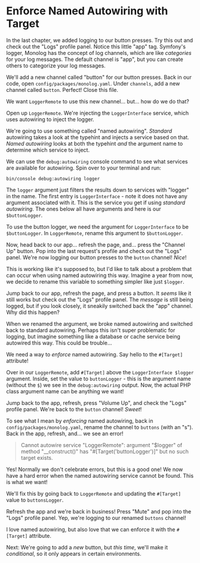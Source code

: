 # Enforce Named Autowiring with Target

In the last chapter, we added logging to our button presses. Try this
out and check out the "Logs" profile panel. Notice this little "app" tag.
Symfony's logger, Monolog has the concept of log channels, which are like
*categories* for your log messages. The default channel is "app", but you can
create others to categorize your log messages.

We'll add a new channel called "button" for our button presses. Back in our
code, open `config/packages/monolog.yaml`. Under `channels`, add a new channel
called `button`. Perfect! Close this file.

We want `LoggerRemote` to use this new channel... but... how do we do that?

Open up `LoggerRemote`. We're injecting the `LoggerInterface` service, which
uses autowiring to inject the logger.

We're going to use something called "named autowiring". *Standard* autowiring
takes a look at the typehint and injects a service based on that. *Named
autowiring* looks at both the typehint *and* the argument name to determine
which service to inject.

We can use the `debug:autowiring` console command to see what services are
available for autowiring. Spin over to your terminal and run:

```terminal
bin/console debug:autowiring logger
```

The `logger` argument just filters the results down to services with "logger"
in the name. The first entry is `LoggerInterface` - note it does not have
any argument associated with it. This is the service you get if using *standard
autowiring*. The ones below all have arguments and here is our `$buttonLogger`.

To use the button logger, we need the argument for `LoggerInterface` to
be `$buttonLogger`. In `LoggerRemote`, rename this argument to `$buttonLogger`.

Now, head back to our app... refresh the page, and... press the "Channel Up"
button. Pop into the last request's profile and check out the "Logs" panel.
We're now logging our button presses to the `button` channel! *Nice*!

This is working like it's supposed to, but I'd like to talk
about a problem that can occur when using named autowiring this way. Imagine
a year from now, we decide to rename this variable to something simpler like
just `$logger`.

Jump back to our app, refresh the page, and press a button. It *seems* like it
still works but check out the "Logs" profile panel. The *message* is still
being logged, but if you look closely, it sneakily switched back the "app"
channel. Why did this happen?

When we renamed the argument, we broke named autowiring and switched back to
standard autowiring. Perhaps this isn't super problematic for logging, but
imagine something like a database or cache service being autowired
this way. This could be trouble...

We need a way to *enforce* named autowiring. Say hello to the `#[Target]`
attribute!

Over in our `LoggerRemote`, add `#[Target]` above the `LoggerInterface $logger`
argument. Inside, set the value to `buttonLogger` - this is the argument name
(without the `$`) we see in the `debug:autowiring` output. Now, the actual
PHP class argument name can be anything we want!

Jump back to the app, refresh, press "Volume Up", and check the "Logs" profile
panel. We're back to the `button` channel! *Sweet*!

To see what I mean by *enforcing* named autowiring, back in
`config/packages/monolog.yaml`, rename the channel to `buttons` (with an "s").
Back in the app, refresh, and... we see an error!

> Cannot autowire service "LoggerRemote": argument "$logger" of method
> "__construct()" has "#[Target('buttonLogger')]" but no such target exists.

Yes! Normally we don't celebrate errors, but this is a good one! We now have a
hard error when the named autowiring service cannot be found. This is what we
want!

We'll fix this by going back to `LoggerRemote` and updating the `#[Target]`
value to `buttonsLogger`.

Refresh the app and we're back in business! Press "Mute" and pop into the
"Logs" profile panel. Yep, we're logging to our renamed `buttons` channel!

I love named autowiring, but also love that we can enforce it with the
`#[Target]` attribute.

Next: We're going to add a *new* button, but *this time*, we'll make it
*conditional*, so it only appears in certain environments.
